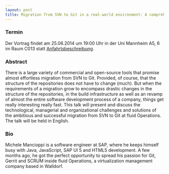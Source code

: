 ```yaml
---
layout: post
title: Migration from SVN to Git in a real-world environment: A comprehensive retrospective
---
```


### Termin

Der Vortrag findet am 25.06.2014 um 19:00 Uhr in der Uni Mannheim A5, 6 im Raum C013 statt [Anfahrtsbeschreibung](/getting-there).

### Abstract

There is a large variety of commercial and open-source tools that promise almost effortless migration from SVN to Git. Provided, of course, that the structure of the repositories does not have to change (much). But when the requirements of a migration grow to encompass drastic changes in the structure of the repositories, in the build infrastructure as well as an revamp of almost the entire software development process of a company, things get really interesting really fast. This talk will present and discuss the technological, managerial and organizational challenges and solutions of the ambitious and successful migration from SVN to Git at fluid Operations.
The talk will be held in English.

### Bio

Michele Mancioppi is a software engineer at SAP, where he keeps himself busy with Java, JavaScript, SAP UI 5 and HTML5 development. A few months ago, he got the perfect opportunity to spread his passion for Git, Gerrit and SCRUM inside fluid Operations, a virtualization management company based in Walldorf.
